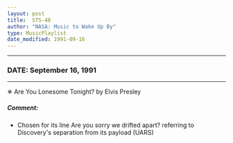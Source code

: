 ```yaml
---
layout: post
title:  STS-48
author: "NASA: Music to Wake Up By"
type: MusicPlaylist
date_modified: 1991-09-16
---
```


----
### DATE: September 16, 1991
----
✵ Are You Lonesome Tonight? by Elvis Presley

##### Comment:
* Chosen for its line Are you sorry we drifted apart? referring to Discovery's separation from its payload (UARS)
